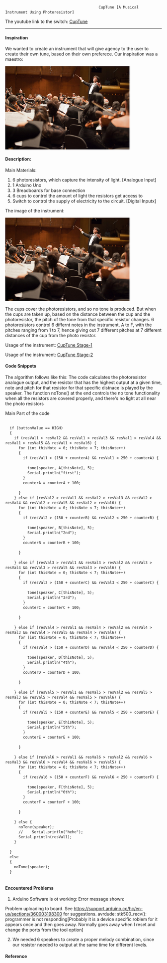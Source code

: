 



                                              CupTune [A Musical Instrument Using Photoresistor]
                                                  
                                                  
The youtube link to the switch: [CupTune](https://youtu.be/V0pYBJg3rO8)

***     

#### Inspiration 
We wanted to create an instrument that will give agency to the user to create their own tune, based on their own preferece. Our inspiration was a maestro: 


<img style="float:middle;"  src="https://github.com/maishahoq/Intro-to-IM/blob/main/Assignment/Assignment10/maestro.jpg" width="400"  />  


#### Description: 

Main Materials: 

1. 6 photoresistors, which capture the intensity of light. [Analogue Input]
2. 1 Arduino Uno
3. 3 Breadboards for base connection
4. 6 cups to control the amount of light the resistors get access to
5. Switch to control the supply of electricity to the circuit. [Digital Inputx]

The image of the instrument:

<img style="float:center;"  src="https://github.com/maishahoq/Intro-to-IM/blob/main/Assignment/Assignment10/maestro.jpg" width="400"  />  


The cups cover the photoresistors, and so no tone is produced. But when the cups are taken up, based on the distance between the cup and the photoresistor, the pitch of the tone from that specific resistor changes.
6 photoresistors control 6 differnt notes in the instrument, A to F, with the pitches ranging from 1 to 7, hence giving out 7 different pitches at 7 different distances of the cup from the photo resistor. 

Usage of the instrument:
[CupTune Stage-1](https://youtu.be/V0pYBJg3rO8)

Usage of the instrument:
[CupTune Stage-2]()




#### Code Snippets

The algorithm follows like this: The code calculates the photoresistor analogue output, and the resistor that has the highest output at a given time, note and pitch for that resistor for that specific distnace is played by the speaker.
The function noTone() at the end controls the no tone functionality when all the resistors are covered properly, and there's no light at all near the photo resistors

Main Part of the code
```````````````````````````````````````````````

  if (buttonValue == HIGH)
  {
    if (resVal1 > resVal2 && resVal1 > resVal3 && resVal1 > resVal4 && resVal1 > resVal5 && resVal1 > resVal6) {
      for (int thisNote = 0; thisNote < 7; thisNote++)
      {
        if (resVal1 > (150 + counterA) && resVal1 < 250 + counterA) {

          tone(speaker, A[thisNote], 5);
          Serial.println("first");
        }
        counterA = counterA + 100;

      }
    } else if (resVal2 > resVal1 && resVal2 > resVal3 && resVal2 > resVal4 && resVal2 > resVal5 && resVal2 > resVal6) {
      for (int thisNote = 0; thisNote < 7; thisNote++)
      {
        if (resVal2 > (150 + counterB) && resVal2 < 250 + counterB) {

          tone(speaker, B[thisNote], 5);
          Serial.println("2nd");
        }
        counterB = counterB + 100;

      }

    } else if (resVal3 > resVal1 && resVal3 > resVal2 && resVal3 > resVal4 && resVal3 > resVal5 && resVal3 > resVal6) {
      for (int thisNote = 0; thisNote < 7; thisNote++)
      {
        if (resVal3 > (150 + counterC) && resVal3 < 250 + counterC) {

          tone(speaker, C[thisNote], 5);
          Serial.println("3rd");
        }
        counterC = counterC + 100;

      }

    } else if (resVal4 > resVal1 && resVal4 > resVal2 && resVal4 > resVal3 && resVal4 > resVal5 && resVal4 > resVal6) {
      for (int thisNote = 0; thisNote < 7; thisNote++)
      {
        if (resVal4 > (150 + counterD) && resVal4 < 250 + counterD) {

          tone(speaker, D[thisNote], 5);
          Serial.println("4th");
        }
        counterD = counterD + 100;

      }

    } else if (resVal5 > resVal1 && resVal5 > resVal2 && resVal5 > resVal3 && resVal5 > resVal4 && resVal5 > resVal6) {
      for (int thisNote = 0; thisNote < 7; thisNote++)
      {
        if (resVal5 > (150 + counterE) && resVal5 < 250 + counterE) {

          tone(speaker, E[thisNote], 5);
          Serial.println("5th");
        }
        counterE = counterE + 100;

      }

    } else if (resVal6 > resVal1 && resVal6 > resVal2 && resVal6 > resVal3 && resVal6 > resVal4 && resVal6 > resVal5) {
      for (int thisNote = 0; thisNote < 7; thisNote++)
      {
        if (resVal6 > (150 + counterF) && resVal6 < 250 + counterF) {

          tone(speaker, F[thisNote], 5);
          Serial.println("6th");
        }
        counterF = counterF + 100;

      }

    } else {
      noTone(speaker);
      //    Serial.println("hehe");
      Serial.println(resVal1);
    }

  }
  else
  {
    noTone(speaker);
  }


```````````````````````````````````````````````

#### Encountered Problems

1. Arduino Software is ot working: Error message shown: 

Problem uploading to board.  See https://support.arduino.cc/hc/en-us/sections/360003198300 for suggestions.
avrdude: stk500_recv(): programmer is not responding[Probably it is a device specific roblem for it appears once and then goes away. Normally goes away when I reset and change the ports from the tool option]

2. We needed 6 speakers to create a proper melody combination, since our resistor needed to output at the same time for different levels.


#### Reference

